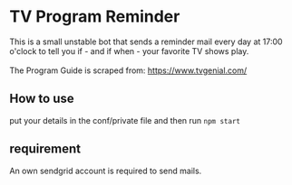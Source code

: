 # TV Program Reminder
This is a small unstable bot that sends a reminder mail every day at 17:00 o'clock to tell you if - and if when - your favorite TV shows play.
<br><br>
The Program Guide is scraped from: https://www.tvgenial.com/

## How to use
put your details in the conf/private file and then run `npm start`

## requirement
An own sendgrid account is required to send mails.